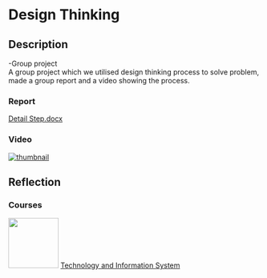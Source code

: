 # Design Thinking

## Description
-Group project<br>
A group project which we utilised design thinking process to solve problem, made a group report and a video showing the process.

### Report
[Detail Step.docx](https://github.com/jun9187/designThinking/files/13503831/Detail.Step.docx)

### Video
[![thumbnail](https://github.com/jun9187/designThinking/assets/150773849/b93f87c8-abf7-4b54-baa3-963caa216803)](https://drive.google.com/file/d/1DsnIHB24717E2Z2l9k4AoNSNxLvFMJ3M/view?usp=sharing)

## Reflection

### Courses

[<img width="100" height="100" src="https://www.biia.com/wp-content/uploads/2015/04/Information-Technology-300.jpg">](https://github.com/jun9187/TIS)  [Technology and Information System](https://github.com/jun9187/TIS)
